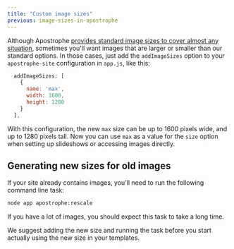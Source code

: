 ```yaml
---
title: "Custom image sizes"
previous: image-sizes-in-apostrophe
---
```


Although Apostrophe [provides standard image sizes to cover almost any situation](image-sizes-in-apostrophe.html), sometimes you'll want images that are larger or smaller than our standard options. In those cases, just add the `addImageSizes` option to your `apostrophe-site` configuration in `app.js`, like this:

```javascript
  addImageSizes: [
    {
      name: 'max',
      width: 1600,
      height: 1280
    }
  ],
```

With this configuration, the new `max` size can be up to 1600 pixels wide, and up to 1280 pixels tall. Now you can use `max` as a value for the `size` option when setting up slideshows or accessing images directly.

## Generating new sizes for old images

If your site already contains images, you'll need to run the following command line task:

```bash
node app apostrophe:rescale
```

If you have a lot of images, you should expect this task to take a long time.

We suggest adding the new size and running the task before you start actually using the new size in your templates.
